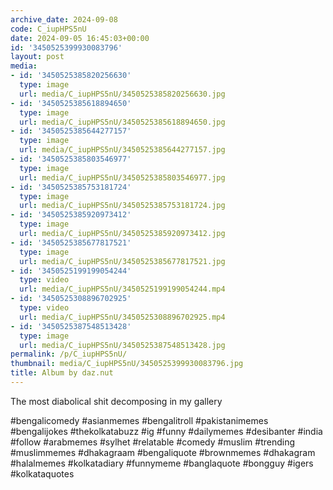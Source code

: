 ```yaml
---
archive_date: 2024-09-08
code: C_iupHPS5nU
date: 2024-09-05 16:45:03+00:00
id: '3450525399930083796'
layout: post
media:
- id: '3450525385820256630'
  type: image
  url: media/C_iupHPS5nU/3450525385820256630.jpg
- id: '3450525385618894650'
  type: image
  url: media/C_iupHPS5nU/3450525385618894650.jpg
- id: '3450525385644277157'
  type: image
  url: media/C_iupHPS5nU/3450525385644277157.jpg
- id: '3450525385803546977'
  type: image
  url: media/C_iupHPS5nU/3450525385803546977.jpg
- id: '3450525385753181724'
  type: image
  url: media/C_iupHPS5nU/3450525385753181724.jpg
- id: '3450525385920973412'
  type: image
  url: media/C_iupHPS5nU/3450525385920973412.jpg
- id: '3450525385677817521'
  type: image
  url: media/C_iupHPS5nU/3450525385677817521.jpg
- id: '3450525199199054244'
  type: video
  url: media/C_iupHPS5nU/3450525199199054244.mp4
- id: '3450525308896702925'
  type: video
  url: media/C_iupHPS5nU/3450525308896702925.mp4
- id: '3450525387548513428'
  type: image
  url: media/C_iupHPS5nU/3450525387548513428.jpg
permalink: /p/C_iupHPS5nU/
thumbnail: media/C_iupHPS5nU/3450525399930083796.jpg
title: Album by daz.nut
---
```


The most diabolical shit decomposing in my gallery   
  
#bengalicomedy #asianmemes #bengalitroll #pakistanimemes #bengalijokes #thekolkatabuzz #ig #funny #dailymemes #desibanter #india #follow #arabmemes #sylhet #relatable #comedy #muslim #trending #muslimmemes #dhakagraam #bengaliquote #brownmemes #dhakagram #halalmemes #kolkatadiary #funnymeme #banglaquote #bongguy #igers #kolkataquotes
